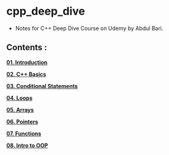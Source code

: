 # cpp_deep_dive

- Notes for C++ Deep Dive Course on Udemy by Abdul Bari.

## Contents :

**[01. Introduction<br />](https://github.com/AnmolTomer/cpp_deep_dive/tree/master/01.%20Introduction)**

**[02. C++ Basics<br />](https://github.com/AnmolTomer/cpp_deep_dive/tree/master/02.%20C%2B%2B%20Basics)**

**[03. Conditional Statements<br />](https://github.com/AnmolTomer/cpp_deep_dive/tree/master/03.%20Conditional%20Statements)**

**[04. Loops<br />](https://github.com/AnmolTomer/cpp_deep_dive/tree/master/04.%20Loops)**

**[05. Arrays<br />](https://github.com/AnmolTomer/cpp_deep_dive/tree/master/05.%20Arrays)**

**[06. Pointers<br />](https://github.com/AnmolTomer/cpp_deep_dive/tree/master/06.%20Pointers)**

**[07. Functions<br />](https://github.com/AnmolTomer/cpp_deep_dive/tree/master/07.%20Functions)**

**[08. Intro to OOP<br />](https://github.com/AnmolTomer/cpp_deep_dive/tree/master/08.%20Intro%20to%20OOP)**
